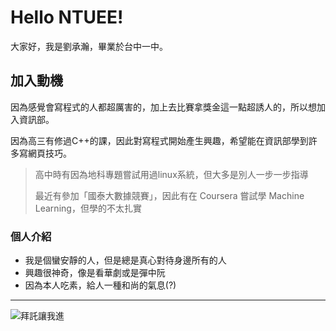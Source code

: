 # Hello NTUEE!
大家好，我是劉承瀚，畢業於台中一中。

## 加入動機 ##
因為感覺會寫程式的人都超厲害的，加上去比賽拿獎金這一點超誘人的，所以想加入資訊部。

因為高三有修過C++的課，因此對寫程式開始產生興趣，希望能在資訊部學到許多寫網頁技巧。

> 高中時有因為地科專題嘗試用過linux系統，但大多是別人一步一步指導
>
> 最近有參加「國泰大數據競賽」，因此有在 Coursera 嘗試學 Machine Learning，但學的不太扎實

### 個人介紹 ###
* 我是個蠻安靜的人，但是總是真心對待身邊所有的人
* 興趣很神奇，像是看華劇或是彈中阮
* 因為本人吃素，給人一種和尚的氣息(?)

***
![拜託讓我進](https://github.com/j09188/README/blob/master/dog.png)
